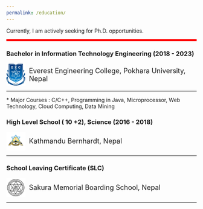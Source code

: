 ```yaml
---
permalink: /education/
---
```

Currently, I am actively seeking for Ph.D. opportunities.<br>
<hr style="border: 0; height: 5px; background-color: red;">

### Bachelor in Information Technology Engineering (2018 - 2023)
<div class="header" style="display: flex; align-items: center;">
  <img src="../images/everestcollegelogo.png" alt="logo" style="width:50px; margin-right: 10px;">
  <span style="font-size: 18px;"> Everest Engineering College, Pokhara University, Nepal</span>
</div>
<hr>
* Major Courses : C/C++, Programming in Java, Microprocessor, Web Technology, Cloud Computing, Data Mining

### High Level School ( 10 +2), Science (2016 - 2018)<br>
<div class="header" style="display: flex; align-items: center;">
  <img src="../images/Bernhartdlogo.jpeg" alt="logo" style="width:50px; margin-right: 10px;">
  <span style="font-size: 18px;"> Kathmandu Bernhardt, Nepal</span>
</div>
<hr>


### School Leaving Certificate (SLC) <br>
<div class="header" style="display: flex; align-items: center;">
  <img src="../images/sakuralogo.png" alt="logo" style="width:50px; margin-right: 10px;">
  <span style="font-size: 18px;">Sakura Memorial Boarding School, Nepal</span> </div>
<hr>
<br>
